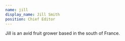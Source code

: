 ```yaml
---
name: jill
display_name: Jill Smith
position: Chief Editor
---
```

Jill is an avid fruit grower based in the south of France.